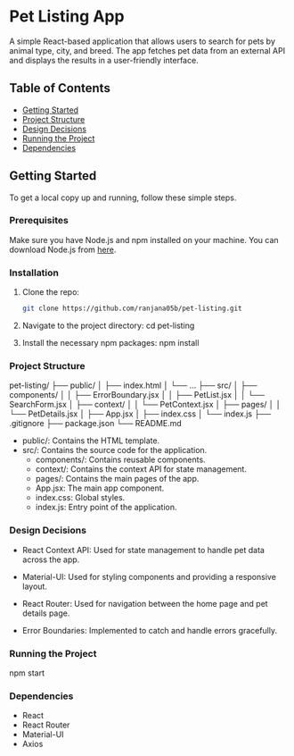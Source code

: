 # Pet Listing App

A simple React-based application that allows users to search for pets by animal type, city, and breed. The app fetches pet data from an external API and displays the results in a user-friendly interface.

## Table of Contents

- [Getting Started](#getting-started)
- [Project Structure](#project-structure)
- [Design Decisions](#design-decisions)
- [Running the Project](#running-the-project)
- [Dependencies](#dependencies)
  
## Getting Started

To get a local copy up and running, follow these simple steps.

### Prerequisites

Make sure you have Node.js and npm installed on your machine. You can download Node.js from [here](https://nodejs.org/).

### Installation

1. Clone the repo:

   ```sh
   git clone https://github.com/ranjana05b/pet-listing.git

2. Navigate to the project directory:
   cd pet-listing
   
3. Install the necessary npm packages:
 npm install

### Project Structure
pet-listing/
├── public/
│   ├── index.html
│   └── ...
├── src/
│   ├── components/
│   │   ├── ErrorBoundary.jsx
│   │   ├── PetList.jsx
│   │   └── SearchForm.jsx
│   ├── context/
│   │   └── PetContext.jsx
│   ├── pages/
│   │   └── PetDetails.jsx
│   ├── App.jsx
│   ├── index.css
│   └── index.js
├── .gitignore
├── package.json
└── README.md

- public/: Contains the HTML template.
- src/: Contains the source code for the application.
  - components/: Contains reusable components.
  - context/: Contains the context API for state management.
  - pages/: Contains the main pages of the app.
  - App.jsx: The main app component.
  - index.css: Global styles.
  - index.js: Entry point of the application.

### Design Decisions
- React Context API: Used for state management to handle pet data across the app.

- Material-UI: Used for styling components and providing a responsive layout.

- React Router: Used for navigation between the home page and pet details page.

- Error Boundaries: Implemented to catch and handle errors gracefully.

### Running the Project
 npm start

### Dependencies
- React
- React Router
- Material-UI
- Axios



   
